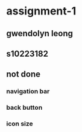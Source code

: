 # assignment-1
## gwendolyn leong
## s10223182
## not done
### navigation bar
### back button
### icon size